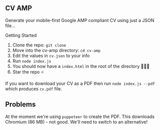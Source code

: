 ## CV AMP

Generate your mobile-first Google AMP compliant CV using just a JSON file...

Getting Started

1. Clone the repo: `git clone`
1. Move into the cv-amp directory: `cd cv-amp`
1. Edit the values in `cv.json` to your info
1. Run `node index.js`
1. You should now have a `index.html` in the root of the directory :tada::tada::tada:
1. Star the repo :star:

If you want to download your CV as a PDF then run `node index.js --pdf` which produces `cv.pdf` file.

## Problems

At the moment we're using `puppeteer` to create the PDF. This downloads Chromium (86 MB) - not good. We'll need to switch to an alternative!
